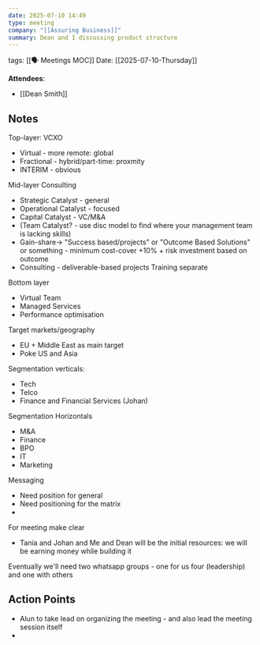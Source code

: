 ```yaml
---
date: 2025-07-10 14:49
type: meeting
company: "[[Assuring Business]]"
summary: Dean and I discussing product structure
---
```

tags: [[🗣️ Meetings MOC]]
Date: [[2025-07-10-Thursday]]

**Attendees**: 
- [[Dean Smith]]

## Notes


Top-layer: VCXO
- Virtual - more remote: global
- Fractional - hybrid/part-time: proxmity
- INTERIM - obvious

Mid-layer Consulting
 - Strategic Catalyst - general
 - Operational Catalyst - focused
 - Capital Catalyst - VC/M&A
 - (Team Catalyst? - use disc model to find where your management team is lacking skills)
 - Gain-share-> "Success based/projects" or "Outcome Based Solutions" or something - minimum cost-cover +10% + risk investment based on outcome
 - Consulting - deliverable-based projects
 Training separate

Bottom layer
- Virtual Team
- Managed Services
- Performance optimisation

Target markets/geography
- EU + Middle East as main target
- Poke US and Asia

Segmentation verticals:
 - Tech
 - Telco
 - Finance and Financial Services (Johan)

Segmentation Horizontals
- M&A
- Finance
- BPO
- IT
- Marketing

Messaging
- Need position for general
- Need positioning for the matrix
- 

For meeting make clear
- Tania and Johan and Me and Dean will be the initial resources: we will be earning money while building it

Eventually we'll need two whatsapp groups - one for us four (leadership) and one with others


## Action Points
- Alun to take lead on organizing the meeting - and also lead the meeting session itself
- 

